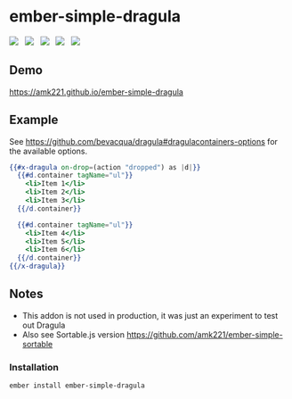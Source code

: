 # ember-simple-dragula

<a href="http://emberobserver.com/addons/ember-simple-dragula"><img src="http://emberobserver.com/badges/ember-simple-dragula.svg"></a> &nbsp; <a href="https://david-dm.org/amk221/ember-simple-dragula#badge-embed"><img src="https://david-dm.org/amk221/ember-simple-dragula.svg"></a> &nbsp; <a href="https://david-dm.org/amk221/ember-simple-dragula#dev-badge-embed"><img src="https://david-dm.org/amk221/ember-simple-dragula/dev-status.svg"></a> &nbsp; <a href="https://codeclimate.com/github/amk221/ember-simple-dragula"><img src="https://codeclimate.com/github/amk221/ember-simple-dragula/badges/gpa.svg" /></a> &nbsp; <a href="http://travis-ci.org/amk221/ember-simple-dragula"><img src="https://travis-ci.org/amk221/ember-simple-dragula.svg?branch=master"></a>

## Demo

https://amk221.github.io/ember-simple-dragula

## Example

See https://github.com/bevacqua/dragula#dragulacontainers-options for the available options.

```handlebars
{{#x-dragula on-drop=(action "dropped") as |d|}}
  {{#d.container tagName="ul"}}
    <li>Item 1</li>
    <li>Item 2</li>
    <li>Item 3</li>
  {{/d.container}}

  {{#d.container tagName="ul"}}
    <li>Item 4</li>
    <li>Item 5</li>
    <li>Item 6</li>
  {{/d.container}}
{{/x-dragula}}
```

## Notes

* This addon is not used in production, it was just an experiment to test out Dragula
* Also see Sortable.js version https://github.com/amk221/ember-simple-sortable

### Installation
```
ember install ember-simple-dragula
```
